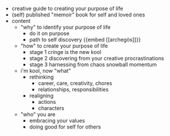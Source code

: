 - creative guide to creating your purpose of life
- (self) published "memoir" book for self and loved ones
- content
	- "why" to identify your purpose of life
		- do it on purpose
		- path to self discovery {{embed [[archegös]]}}
	- "how" to create your purpose of life
		- stage 1 cringe is the new kool
		- stage 2 discovering from your creative procrastinations
		- stage 3 harnessing from chaos snowball momentum
	- i'm kool, now "what"
		- rethinking
			- career, care, creativity, chores
			- relationships, responsibilities
		- realigning
			- actions
			- characters
	- "who" you are
		- embracing your values
		- doing good for self for others